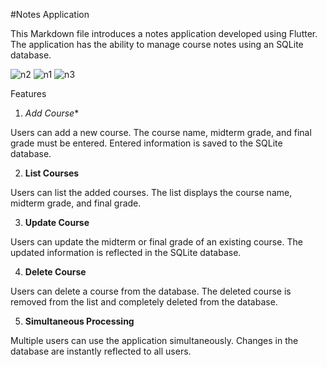 #Notes Application

This Markdown file introduces a notes application developed using Flutter. The application has the ability to manage course notes using an SQLite database.

![n2](https://github.com/emreyilldirrm/notes_app/assets/149498114/9233993a-6a0f-490d-8df0-96b985dfbf87)
![n1](https://github.com/emreyilldirrm/notes_app/assets/149498114/d91fc12b-f744-483c-b186-e9f4eb84f77f)
![n3](https://github.com/emreyilldirrm/notes_app/assets/149498114/316772e8-47aa-4207-a3c1-213332fe0bed)


Features

1. *Add Course**

Users can add a new course.
The course name, midterm grade, and final grade must be entered.
Entered information is saved to the SQLite database.

2. **List Courses**

Users can list the added courses.
The list displays the course name, midterm grade, and final grade.

3. **Update Course**

Users can update the midterm or final grade of an existing course.
The updated information is reflected in the SQLite database.

4. **Delete Course**

Users can delete a course from the database.
The deleted course is removed from the list and completely deleted from the database.

5. **Simultaneous Processing**

Multiple users can use the application simultaneously.
Changes in the database are instantly reflected to all users.
